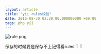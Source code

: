 ```yaml
---
layout: article
title: "yii rules校验"
date: 2015-08-30 02:39:00.000000000 +09:00
tags: php yii
---
```


![rule.png](https://shuibo.me/assets/images/201508/y-1rt9iPEJ3jJ9GsOV-v6dfIRSvik2G_.png "rule.png")

保存的时候要是保存不上记得看rules T T
